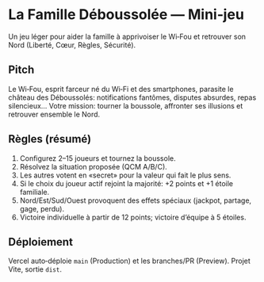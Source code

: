 # La Famille Déboussolée — Mini‑jeu

Un jeu léger pour aider la famille à apprivoiser le Wi‑Fou et retrouver son Nord (Liberté, Cœur, Règles, Sécurité).

## Pitch

Le Wi‑Fou, esprit farceur né du Wi‑Fi et des smartphones, parasite le château des Déboussolés: notifications fantômes, disputes absurdes, repas silencieux… Votre mission: tourner la boussole, affronter ses illusions et retrouver ensemble le Nord.

## Règles (résumé)

1. Configurez 2–15 joueurs et tournez la boussole.
2. Résolvez la situation proposée (QCM A/B/C).
3. Les autres votent en «secret» pour la valeur qui fait le plus sens.
4. Si le choix du joueur actif rejoint la majorité: +2 points et +1 étoile familiale.
5. Nord/Est/Sud/Ouest provoquent des effets spéciaux (jackpot, partage, gage, perdu).
6. Victoire individuelle à partir de 12 points; victoire d’équipe à 5 étoiles.

## Déploiement

Vercel auto‑déploie `main` (Production) et les branches/PR (Preview). Projet Vite, sortie `dist`.